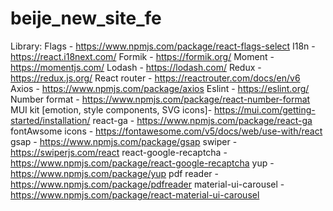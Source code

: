 # beije_new_site_fe
Library:
  Flags - https://www.npmjs.com/package/react-flags-select
  I18n - https://react.i18next.com/
  Formik - https://formik.org/
  Moment - https://momentjs.com/
  Lodash - https://lodash.com/
  Redux - https://redux.js.org/
  React router - https://reactrouter.com/docs/en/v6
  Axios - https://www.npmjs.com/package/axios
  Eslint - https://eslint.org/
  Number format - https://www.npmjs.com/package/react-number-format
  MUI kit [emotion, style components, SVG icons]- https://mui.com/getting-started/installation/
  react-ga - https://www.npmjs.com/package/react-ga
  fontAwsome icons - https://fontawesome.com/v5/docs/web/use-with/react
  gsap - https://www.npmjs.com/package/gsap
  swiper - https://swiperjs.com/react
  react-google-recaptcha - https://www.npmjs.com/package/react-google-recaptcha
  yup - https://www.npmjs.com/package/yup
  pdf reader - https://www.npmjs.com/package/pdfreader
  material-ui-carousel - https://www.npmjs.com/package/react-material-ui-carousel
